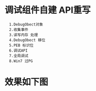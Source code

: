 # 调试组件自建 API重写 

      1.DebugObect对象
      2.收集事件
      3.读写内存 处理 
      4.DebugObect 移位
      5.PEB 标识位
      6.调试API
      7.全局调试 
      8.Win7 过PG 
# 效果如下图


